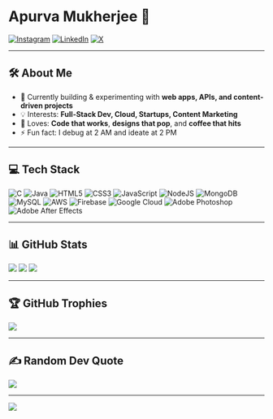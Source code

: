 # Apurva Mukherjee 🚀


[![Instagram](https://img.shields.io/badge/Instagram-%23E4405F.svg?style=for-the-badge&logo=Instagram&logoColor=white)](https://instagram.com/sameapurva)
[![LinkedIn](https://img.shields.io/badge/LinkedIn-%230077B5.svg?style=for-the-badge&logo=linkedin&logoColor=white)](https://linkedin.com/in/apurvamukherjee)
[![X](https://img.shields.io/badge/X-black.svg?style=for-the-badge&logo=X&logoColor=white)](https://x.com/sameapurva)

---

## 🛠 About Me
- 🎯 Currently building & experimenting with **web apps, APIs, and content-driven projects**
- 💡 Interests: **Full-Stack Dev, Cloud, Startups, Content Marketing**
- 🖤 Loves: **Code that works**, **designs that pop**, and **coffee that hits**
- ⚡ Fun fact: I debug at 2 AM and ideate at 2 PM

---

## 💻 Tech Stack
![C](https://img.shields.io/badge/c-%2300599C.svg?style=for-the-badge&logo=c&logoColor=white) 
![Java](https://img.shields.io/badge/java-%23ED8B00.svg?style=for-the-badge&logo=openjdk&logoColor=white) 
![HTML5](https://img.shields.io/badge/html5-%23E34F26.svg?style=for-the-badge&logo=html5&logoColor=white) 
![CSS3](https://img.shields.io/badge/css3-%231572B6.svg?style=for-the-badge&logo=css3&logoColor=white) 
![JavaScript](https://img.shields.io/badge/javascript-%23323330.svg?style=for-the-badge&logo=javascript&logoColor=%23F7DF1E) 
![NodeJS](https://img.shields.io/badge/node.js-6DA55F?style=for-the-badge&logo=node.js&logoColor=white) 
![MongoDB](https://img.shields.io/badge/MongoDB-%234ea94b.svg?style=for-the-badge&logo=mongodb&logoColor=white) 
![MySQL](https://img.shields.io/badge/mysql-4479A1.svg?style=for-the-badge&logo=mysql&logoColor=white) 
![AWS](https://img.shields.io/badge/AWS-%23FF9900.svg?style=for-the-badge&logo=amazon-aws&logoColor=white) 
![Firebase](https://img.shields.io/badge/firebase-%23039BE5.svg?style=for-the-badge&logo=firebase) 
![Google Cloud](https://img.shields.io/badge/GoogleCloud-%234285F4.svg?style=for-the-badge&logo=google-cloud&logoColor=white) 
![Adobe Photoshop](https://img.shields.io/badge/adobe%20photoshop-%2331A8FF.svg?style=for-the-badge&logo=adobe%20photoshop&logoColor=white) 
![Adobe After Effects](https://img.shields.io/badge/Adobe%20After%20Effects-9999FF.svg?style=for-the-badge&logo=Adobe%20After%20Effects&logoColor=white)

---

## 📊 GitHub Stats
![](https://github-readme-stats.vercel.app/api?username=apurvamukherjee&theme=radical&hide_border=false&include_all_commits=true&count_private=true)
![](https://github-readme-streak-stats.herokuapp.com/?user=apurvamukherjee&theme=radical&hide_border=false)
![](https://github-readme-stats.vercel.app/api/top-langs/?username=apurvamukherjee&theme=radical&hide_border=false&layout=compact)

---

## 🏆 GitHub Trophies
![](https://github-profile-trophy.vercel.app/?username=apurvamukherjee&theme=radical&no-frame=false&no-bg=true&margin-w=4)

---

## ✍️ Random Dev Quote
![](https://quotes-github-readme.vercel.app/api?type=horizontal&theme=radical)

---

[![](https://visitcount.itsvg.in/api?id=apurvamukherjee&icon=6&color=4)](https://visitcount.itsvg.in)
